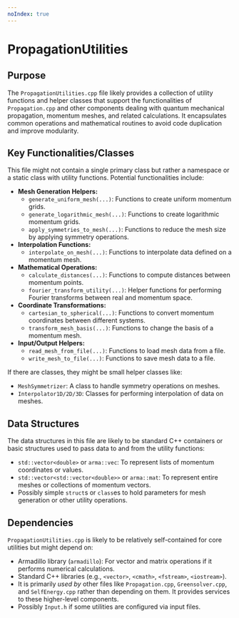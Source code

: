 ```yaml
---
noIndex: true
---
```


# PropagationUtilities

## Purpose

The `PropagationUtilities.cpp` file likely provides a collection of utility functions and helper classes that support the functionalities of `Propagation.cpp` and other components dealing with quantum mechanical propagation, momentum meshes, and related calculations. It encapsulates common operations and mathematical routines to avoid code duplication and improve modularity.

## Key Functionalities/Classes

This file might not contain a single primary class but rather a namespace or a static class with utility functions. Potential functionalities include:

* **Mesh Generation Helpers:**
  * `generate_uniform_mesh(...)`: Functions to create uniform momentum grids.
  * `generate_logarithmic_mesh(...)`: Functions to create logarithmic momentum grids.
  * `apply_symmetries_to_mesh(...)`: Functions to reduce the mesh size by applying symmetry operations.
* **Interpolation Functions:**
  * `interpolate_on_mesh(...)`: Functions to interpolate data defined on a momentum mesh.
* **Mathematical Operations:**
  * `calculate_distances(...)`: Functions to compute distances between momentum points.
  * `fourier_transform_utility(...)`: Helper functions for performing Fourier transforms between real and momentum space.
* **Coordinate Transformations:**
  * `cartesian_to_spherical(...)`: Functions to convert momentum coordinates between different systems.
  * `transform_mesh_basis(...)`: Functions to change the basis of a momentum mesh.
* **Input/Output Helpers:**
  * `read_mesh_from_file(...)`: Functions to load mesh data from a file.
  * `write_mesh_to_file(...)`: Functions to save mesh data to a file.

If there are classes, they might be small helper classes like:

* `MeshSymmetrizer`: A class to handle symmetry operations on meshes.
* `Interpolator1D/2D/3D`: Classes for performing interpolation of data on meshes.

## Data Structures

The data structures in this file are likely to be standard C++ containers or basic structures used to pass data to and from the utility functions:

* `std::vector<double>` or `arma::vec`: To represent lists of momentum coordinates or values.
* `std::vector<std::vector<double>>` or `arma::mat`: To represent entire meshes or collections of momentum vectors.
* Possibly simple `struct`s or `class`es to hold parameters for mesh generation or other utility operations.

## Dependencies

`PropagationUtilities.cpp` is likely to be relatively self-contained for core utilities but might depend on:

* Armadillo library (`armadillo`): For vector and matrix operations if it performs numerical calculations.
* Standard C++ libraries (e.g., `<vector>`, `<cmath>`, `<fstream>`, `<iostream>`).
* It is primarily _used by_ other files like `Propagation.cpp`, `Greensolver.cpp`, and `SelfEnergy.cpp` rather than depending on them. It provides services to these higher-level components.
* Possibly `Input.h` if some utilities are configured via input files.
